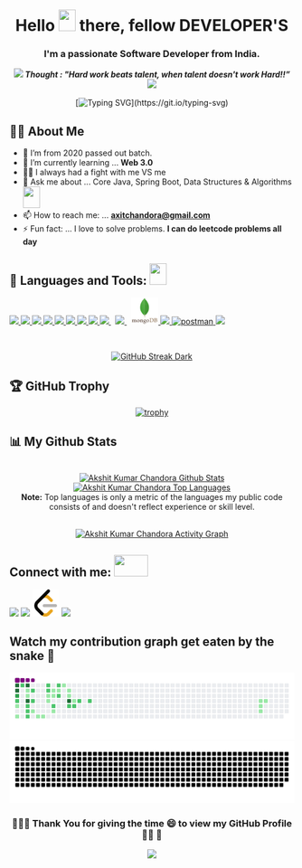 <!--
**axitchandora/axitchandora** is a ✨ _special_ ✨ repository because its `README.md` (this file) appears on your GitHub profile.

Here are some ideas to get you started:

- 🔭 I’m currently working on ...
- 🌱 I’m currently learning ...
- 👯 I’m looking to collaborate on ...
- 🤔 I’m looking for help with ...
- 💬 Ask me about ...
- 📫 How to reach me: ...
- 😄 Pronouns: ...
- ⚡ Fun fact: ...
-->
<h1 align="center">Hello <img src="https://raw.githubusercontent.com/MartinHeinz/MartinHeinz/master/wave.gif" width="30px" height="38"> there, fellow DEVELOPER'S</h1>
<h3 align="center">I'm a passionate Software Developer from India.</h3>

<p align="center">
<img src="https://media.giphy.com/media/qjqUcgIyRjsl2/giphy.gif" width="50" /> <b><i align="center">Thought : "Hard work beats talent, when talent doesn't work Hard!!”</i></b> <img src="https://media.giphy.com/media/qjqUcgIyRjsl2/giphy.gif" width="50" />
</p>

<div align="center">
  
  [![Typing SVG](https://readme-typing-svg.demolab.com?font=Fira+Code&size=22&pause=1000&center=true&vCenter=true&width=435&lines=Hey!+It's+Akshit+Kumar+Chandora!;I'm+a+Software+Developer.;%E2%9D%A4+Java+LeetCode+Spring+Boot;I+%E2%9D%A4+DSA.)](https://git.io/typing-svg)
  
 </div>
 
 ## 🙋‍♂️ About Me

- 🔭 I’m from 2020 passed out batch.
- 🌱 I’m currently learning ... **Web 3.0**
- 👊🤜 I always had a fight with me VS me
- 💬 Ask me about ... Core Java, Spring Boot, Data Structures & Algorithms <img src="https://media.giphy.com/media/ObNTw8Uzwy6KQ/giphy.gif" width="30px" height="38">
- 📫 How to reach me: ... **axitchandora@gmail.com**
- ⚡ Fun fact: ... I love to solve problems. **I can do leetcode problems all day**

## 🚀 Languages and Tools: <img src = "https://media2.giphy.com/media/QssGEmpkyEOhBCb7e1/giphy.gif?cid=ecf05e47a0n3gi1bfqntqmob8g9aid1oyj2wr3ds3mg700bl&rid=giphy.gif" width = 30px height="38">
<p align="left"> 
    <a href="https://www.java.com" target="_blank"> <img src="https://img.icons8.com/color/48/000000/java-coffee-cup-logo.png"/> </a>
    <a href="https://reactjs.org/" target="_blank"> <img src="https://img.icons8.com/color/48/000000/react-native.png"/> </a>
    <a href="https://spring.io/projects/spring-boot" target="_blank"> <img src="https://img.icons8.com/color/48/000000/spring-logo.png"/> </a> 
    <a href="https://developer.mozilla.org/en-US/docs/Web/JavaScript" target="_blank"> <img src="https://img.icons8.com/color/48/000000/javascript.png"/> </a> 
    <a href="https://www.w3.org/html/" target="_blank"> <img src="https://img.icons8.com/color/48/000000/html-5.png"/> </a> 
    <a href="https://www.w3schools.com/css/" target="_blank"> <img src="https://img.icons8.com/color/48/000000/css3.png"/> </a> 
    <a href="https://getbootstrap.com" target="_blank"> <img src="https://img.icons8.com/color/48/000000/bootstrap.png"/> </a> 
    <a href="https://www.python.org" target="_blank"> <img src="https://img.icons8.com/color/48/000000/python.png"/> </a> 
    <a style="padding-right:8px;" href="https://nodejs.org" target="_blank"> <img src="https://img.icons8.com/color/48/000000/nodejs.png"/> </a> 
    <a style="padding-right:8px;" href="https://www.mysql.com/" target="_blank"> <img src="https://img.icons8.com/fluent/50/000000/mysql-logo.png"/> </a>
    <a href="https://www.mongodb.com/" target="_blank"> <img src="https://raw.githubusercontent.com/devicons/devicon/master/icons/mongodb/mongodb-original-wordmark.svg" alt="mongodb" width="48" height="48"/> </a> 
    <a href="https://firebase.google.com/" target="_blank"> <img src="https://img.icons8.com/color/48/000000/firebase.png"/> </a> 
    <a href="https://postman.com" target="_blank"> <img src="https://www.vectorlogo.zone/logos/getpostman/getpostman-icon.svg" alt="postman" width="45" height="45"/> </a>   
    <a href="https://git-scm.com/" target="_blank"> <img src="https://img.icons8.com/color/48/000000/git.png"/> </a> 
</p>
</br>
<div align="center">

  [![GitHub Streak Dark](https://streak-stats.demolab.com?user=axitchandora&theme=github-dark)](https://git.io/streak-stats)
  <!-- [![GitHub Streak Light](https://streak-stats.demolab.com?user=axitchandora&theme=github-light)](https://git.io/streak-stats) -->
</div>

## 🏆 GitHub Trophy
<div align="center">

[![trophy](https://github-profile-trophy.vercel.app/?username=axitchandora&column=6)](https://github-profile-trophy.vercel.app/?username=axitchandora&column=6)
 </div>
 
 ## 📊 My Github Stats
<div align="center">
  <br/>
  <a href="https://github.com/axitchandora/"><img alt="Akshit Kumar Chandora Github Stats" src="https://github-readme-stats.vercel.app/api?username=axitchandora&show_icons=true&count_private=true&theme=react&hide_border=true&bg_color=0D1117" /></a>
  <a href="https://github.com/axitchandora"><img alt="Akshit Kumar Chandora Top Languages" src="https://github-readme-stats.vercel.app/api/top-langs/?username=axitchandora&langs_count=8&count_private=true&layout=compact&theme=react&hide_border=true&bg_color=0D1117" /></a>
  <br/>
  <b>Note:</b> Top languages is only a metric of the languages my public code consists of and doesn't reflect experience or skill level.


<br/>
<br/>

<a href="https://github.com/axitchandora"><img alt="Akshit Kumar Chandora Activity Graph" src="https://activity-graph.herokuapp.com/graph?username=axitchandora&bg_color=0D1117&color=5BCDEC&line=5BCDEC&point=FFFFFF&hide_border=true" /></a>

  </div>
  
  ## Connect with me: <img src='https://raw.githubusercontent.com/ShahriarShafin/ShahriarShafin/main/Assets/handshake.gif' width="60px" height="38">
<p align="left">

<a href = "https://www.crio.do/learn/portfolio/axitchandora/"><img src="https://img.icons8.com/fluent/48/000000/portfolio.png"/></a>
<a href = "https://www.linkedin.com/in/akshitchandora/"><img src="https://img.icons8.com/fluent/48/000000/linkedin.png"/></a>
<a href = "https://www.leetcode.com/axitchandora"><img src="https://raw.githubusercontent.com/axitchandora/Personal-Stuff/main/Images/leetcode.png"/></a>
<a href = "https://www.instagram.com/axitchandora/"><img src="https://img.icons8.com/fluent/48/000000/instagram-new.png"/></a>
<!--<a href = "https://twitter.com/akshitchandora"><img src="https://img.icons8.com/fluent/48/000000/twitter.png"/></a>-->
<!--<a href = "https://www.youtube.com/channel/"><img src="https://img.icons8.com/color/48/000000/youtube-play.png"/></a>-->
</p>

## Watch my contribution graph get eaten by the snake 🐍
<div align="center">
  
![GitHub Snake Light](https://github.com/axitchandora/axitchandora/blob/output/github-contribution-grid-snake.gif#gh-light-mode-only)
![GitHub Snake Dark](https://github.com/axitchandora/axitchandora/blob/output/github-contribution-grid-snake-dark.svg#gh-dark-mode-only)


### 👩‍🚀🚀 Thank You for giving the time 😄 to view my GitHub  Profile 👩‍🚀 🚀
</div>
<p align="center">
<img src="https://komarev.com/ghpvc/?username=axitchandora&color=green&style=flat-square&color=7A29C3" width="150px" /></p>
